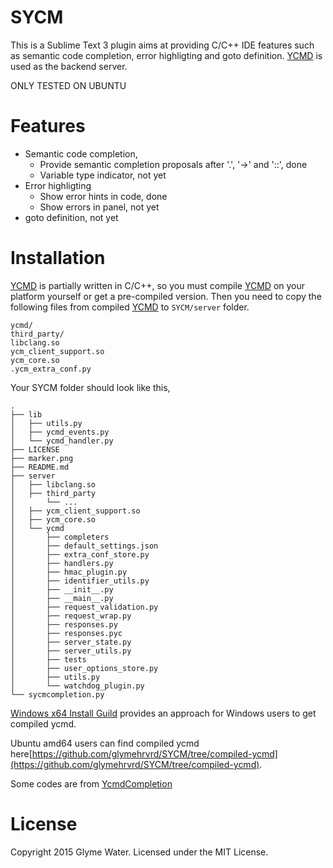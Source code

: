 SYCM
==============
This is a Sublime Text 3 plugin aims at providing C/C++ IDE features such as semantic code completion, error highligting and goto definition.
[YCMD] is used as the backend server.

ONLY TESTED ON UBUNTU

Features
==============
- Semantic code completion,
    + Provide semantic completion proposals after '.', '->' and '::', done
    + Variable type indicator, not yet
- Error highligting
    + Show error hints in code, done
    + Show errors in panel, not yet
- goto definition, not yet

Installation
=============
[YCMD] is partially written in C/C++, so you must compile [YCMD] on your platform yourself or get a pre-compiled version. Then you need to copy the following files from compiled [YCMD] to `SYCM/server` folder.
```
ycmd/
third_party/
libclang.so
ycm_client_support.so
ycm_core.so
.ycm_extra_conf.py
```

Your SYCM folder should look like this,
```
.
├── lib
│   ├── utils.py
│   ├── ycmd_events.py
│   └── ycmd_handler.py
├── LICENSE
├── marker.png
├── README.md
├── server
│   ├── libclang.so
│   ├── third_party
│       └── ...
│   ├── ycm_client_support.so
│   ├── ycm_core.so
│   └── ycmd
│       ├── completers
│       ├── default_settings.json
│       ├── extra_conf_store.py
│       ├── handlers.py
│       ├── hmac_plugin.py
│       ├── identifier_utils.py
│       ├── __init__.py
│       ├── __main__.py
│       ├── request_validation.py
│       ├── request_wrap.py
│       ├── responses.py
│       ├── responses.pyc
│       ├── server_state.py
│       ├── server_utils.py
│       ├── tests
│       ├── user_options_store.py
│       ├── utils.py
│       └── watchdog_plugin.py
└── sycmcompletion.py
```

[Windows x64 Install Guild](https://github.com/ivankoster/SublimeYouCompleteMe#installation-for-64bit-windows) provides an approach for Windows users to get compiled ycmd.

Ubuntu amd64 users can find compiled ycmd here[https://github.com/glymehrvrd/SYCM/tree/compiled-ycmd](https://github.com/glymehrvrd/SYCM/tree/compiled-ycmd).



Some codes are from [YcmdCompletion]

License
==============
Copyright 2015 Glyme Water. Licensed under the MIT License.

[YCMD]: https://github.com/Valloric/ycmd
[YcmdCompletion]: https://github.com/LuckyGeck/YcmdCompletion